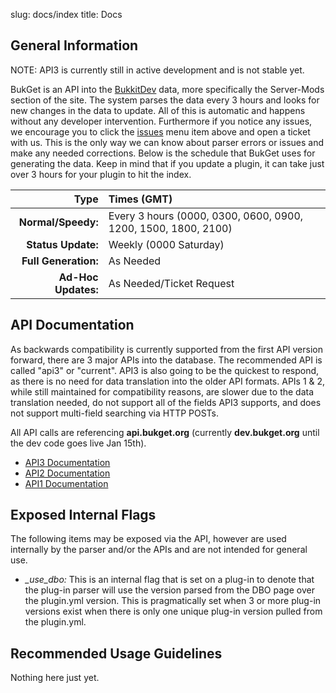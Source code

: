 slug: docs/index
title: Docs

## General Information

NOTE: API3 is currently still in active development and is not stable yet.

BukGet is an API into the [BukkitDev][] data, more specifically the Server-Mods section of the site.  The system parses the data every 3 hours and looks for new changes in the data to update.  All of this is automatic and happens without any developer intervention.  Furthermore if you notice any issues, we encourage you to click the [issues][] menu item above and open a ticket with us.  This is the only way we can know about parser errors or issues and make any needed corrections.  Below is the schedule that BukGet uses for generating the data.  Keep in mind that if you update a plugin, it can take just over 3 hours for your plugin to hit the index.

|Type		    		|Times (GMT)													|
|----------------------:|:--------------------------------------------------------------|
|__Normal/Speedy:__		| Every 3 hours (0000, 0300, 0600, 0900, 1200, 1500, 1800, 2100)|
|__Status Update:__  	| Weekly (0000 Saturday)										|
|__Full Generation:__	| As Needed 													|
|__Ad-Hoc Updates:__	| As Needed/Ticket Request										|

## API Documentation

As backwards compatibility is currently supported from the first API version forward, there are 3 major APIs into the database.  The recommended API is called "api3" or "current".  API3 is also going to be the quickest to respond, as there is no need for data translation into the older API formats.  APIs 1 & 2, while still maintained for compatibility reasons, are slower due to the data translation needed, do not support all of the fields API3 supports, and does not support multi-field searching via HTTP POSTs.

All API calls are referencing __api.bukget.org__ (currently __dev.bukget.org__ until the dev code goes live Jan 15th).

* [API3 Documentation][api3]
* [API2 Documentation][api2]
* [API1 Documentation][api1]

## Exposed Internal Flags

The following items may be exposed via the API, however are used internally by the parser and/or the APIs and are not intended for general use.

* *_use_dbo:* This is an internal flag that is set on a plug-in to denote that the plug-in parser will use the version parsed from the DBO page over the plugin.yml version.  This is pragmatically set when 3 or more plug-in versions exist when there is only one unique plug-in version pulled from the plugin.yml.

## Recommended Usage Guidelines

Nothing here just yet.



[BukkitDev]: http://dev.bukkit.org
[issues]: https://github.com/SteveMcGrath/bukget/issues?state=open
[api3]: API3.html
[api2]: API2.html
[api1]: API1.html